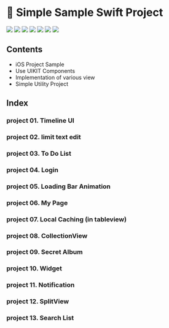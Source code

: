 # 📱 Simple Sample Swift Project
![](https://img.shields.io/badge/Platform-iOS-green.svg)
![](https://img.shields.io/badge/swift-4.0-orange.svg)
![](https://img.shields.io/travis/USER/REPO.svg)
![](https://img.shields.io/badge/category-Utility-blue.svg)
![](https://img.shields.io/badge/Character-Blog-brightgreen.svg)
![](https://img.shields.io/badge/channel-youtube-red.svg)
![](https://img.shields.io/badge/Progress-ing-yellow.svg)

## Contents
* iOS Project Sample
* Use UIKIT Components
* Implementation of various view
* Simple Utility Project

## Index
### project 01. Timeline UI
### project 02. limit text edit
### project 03. To Do List
### project 04. Login
### project 05. Loading Bar Animation
### project 06. My Page
### project 07. Local Caching (in tableview)
### project 08. CollectionView
### project 09. Secret Album
### project 10. Widget
### project 11. Notification
### project 12. SplitView
### project 13. Search List
